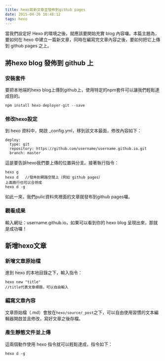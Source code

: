 ```yaml
---
title: hexo寫新文章並發佈到github pages
date: 2015-04-26 10:48:12
tags: hexo
---
```

當我們設定好 Hexo 的環境之後，就應該要開始充實 blog 內容囉。本篇主題為，要如何在 hexo 中建立一篇新文章，同時在編寫完文章內容之後，要如何把它上傳到 github pages 之上。
<!--more-->
## 將hexo blog 發佈到 github 上
### 安裝套件
要把本地端的hexo blog上傳到github上，使用特定的npm套件可以讓我們輕鬆達成目的。
```javascript
npm install hexo-deployer-git --save
```
### 修改hexo設定
到 hexo 資料中，開啟 _config.yml，移到該文本最面，修改內容如下：
```
deploy:
  type: git
  repository: https://github.com/username/username.github.io.git
  branch: master
```
這是要告訴hexo我們要上傳的位置與分支。接著執行指令：
```
hexo g
hexo d   //發佈到網路空間上（例如 github pages）
上面兩行也可以合併成
hexo d -g
```
如此一來，我們pulic資料夾裡面的文章就發布到github pages囉。
### 觀看成果
輸入網址：username.github.io，如果可以看到你的 hexo blog 呈現出來，那就是成功囉！
## 新增hexo文章
### 新增文章原始檔
進到 hexo 的本地目錄之下，輸入指令：
```javasript
hexo new "title" 
//title代表文章標題，可以自由輸入
```
### 編寫文章內容
文章原始檔（.md）會放在`hexo/source/_post`之下，可以自由使用習慣的文本編輯器開啟並且修改，寫好文章之後存檔。
### 產生靜態文件並上傳
這兩個動作使用 hexo 指令就可以輕鬆達成，指令如下：
```
hexo d -g
```
